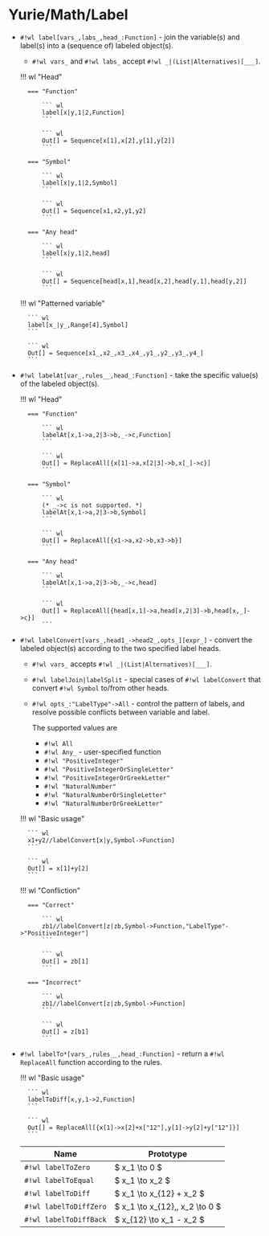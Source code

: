 # Yurie/Math/Label

* `#!wl label[vars_,labs_,head_:Function]` - join the variable(s) and label(s) into a (sequence of) labeled object(s).

    * `#!wl vars_` and `#!wl labs_` accept `#!wl _|(List|Alternatives)[___]`.

    !!! wl "Head"

        === "Function"

            ``` wl
            label[x|y,1|2,Function]
            ```

            ``` wl
            Out[] = Sequence[x[1],x[2],y[1],y[2]]
            ```

        === "Symbol"

            ``` wl
            label[x|y,1|2,Symbol]
            ```

            ``` wl
            Out[] = Sequence[x1,x2,y1,y2]
            ```

        === "Any head"

            ``` wl
            label[x|y,1|2,head]
            ```

            ``` wl
            Out[] = Sequence[head[x,1],head[x,2],head[y,1],head[y,2]]
            ```


    !!! wl "Patterned variable"

        ``` wl
        label[x_|y_,Range[4],Symbol]
        ```

        ``` wl
        Out[] = Sequence[x1_,x2_,x3_,x4_,y1_,y2_,y3_,y4_]
        ```

* `#!wl labelAt[var_,rules__,head_:Function]` - take the specific value(s) of the labeled object(s).

    !!! wl "Head"

        === "Function"

            ``` wl
            labelAt[x,1->a,2|3->b,_->c,Function]
            ```

            ``` wl
            Out[] = ReplaceAll[{x[1]->a,x[2|3]->b,x[_]->c}]
            ```

        === "Symbol"

            ``` wl
            (* _->c is not supported. *)
            labelAt[x,1->a,2|3->b,Symbol]
            ```

            ``` wl
            Out[] = ReplaceAll[{x1->a,x2->b,x3->b}]
            ```

        === "Any head"

            ``` wl
            labelAt[x,1->a,2|3->b,_->c,head]
            ```

            ``` wl
            Out[] = ReplaceAll[{head[x,1]->a,head[x,2|3]->b,head[x,_]->c}]
            ```

* `#!wl labelConvert[vars_,head1_->head2_,opts_][expr_]` - convert the labeled object(s) according to the two specified label heads.

    * `#!wl vars_` accepts `#!wl _|(List|Alternatives)[___]`.

    * `#!wl labelJoin|labelSplit` - special cases of `#!wl labelConvert` that convert `#!wl Symbol` to/from other heads.

    * `#!wl opts_:"LabelType"->All` - control the pattern of labels, and resolve possible conflicts between variable and label.

        The supported values are

        * `#!wl All`
        * `#!wl Any_` - user-specified function
        * `#!wl "PositiveInteger"`
        * `#!wl "PositiveIntegerOrSingleLetter"`
        * `#!wl "PositiveIntegerOrGreekLetter"`
        * `#!wl "NaturalNumber"`
        * `#!wl "NaturalNumberOrSingleLetter"`
        * `#!wl "NaturalNumberOrGreekLetter"`

    !!! wl "Basic usage"

        ``` wl
        x1+y2//labelConvert[x|y,Symbol->Function]
        ```

        ``` wl
        Out[] = x[1]+y[2]
        ```

    !!! wl "Confliction"

        === "Correct"

            ``` wl
            zb1//labelConvert[z|zb,Symbol->Function,"LabelType"->"PositiveInteger"]
            ```

            ``` wl
            Out[] = zb[1]
            ```

        === "Incorrect"

            ``` wl
            zb1//labelConvert[z|zb,Symbol->Function]
            ```

            ``` wl
            Out[] = z[b1]
            ```

* `#!wl labelTo*[vars_,rules__,head_:Function]` - return a `#!wl ReplaceAll` function according to the rules.

    !!! wl "Basic usage"

        ``` wl
        labelToDiff[x,y,1->2,Function]
        ```

        ``` wl
        Out[] = ReplaceAll[{x[1]->x[2]+x["12"],y[1]->y[2]+y["12"]}]
        ```

    | Name                   | Prototype                       |
    | ---------------------- | ------------------------------- |
    | `#!wl labelToZero`     | $ x_1 \to 0 $                   |
    | `#!wl labelToEqual`    | $ x_1 \to x_2 $                 |
    | `#!wl labelToDiff`     | $ x_1 \to x_{12} + x_2 $        |
    | `#!wl labelToDiffZero` | $ x_1 \to x_{12},\, x_2 \to 0 $ |
    | `#!wl labelToDiffBack` | $ x_{12} \to x_1 - x_2 $        |